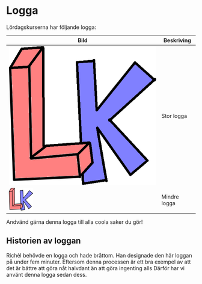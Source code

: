 # Logga

Lördagskurserna har följande logga:

Bild|Beskriving
----|----------
![Lördagskurserna logo stort](loerdagskurser_logo.png)|Stor logga
![Lördagskurserna logo lite](loerdagskurser_logo_64_x_60.png)|Mindre logga

Andvänd gärna denna logga till alla coola saker du gör!

## Historien av loggan

Richèl behövde en logga och hade bråttom.
Han designade den här loggan på under fem minuter.
Eftersom denna processen är ett bra exempel
av att det är bättre att göra nåt halvdant än att göra ingenting alls
Därför har vi använt denna logga sedan dess.
